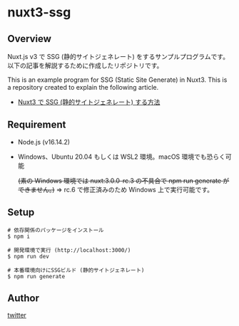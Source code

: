 # nuxt3-ssg

## Overview

Nuxt.js v3 で SSG (静的サイトジェネレート) をするサンプルプログラムです。
以下の記事を解説するために作成したリポジトリです。

This is an example program for SSG (Static Site Generate) in Nuxt3.
This is a repository created to explain the following article.

- [Nuxt3 で SSG (静的サイトジェネレート) する方法](https://std9.jp/articles/01g37q8qg405a7c7d68mwyeg31/)

## Requirement

- Node.js (v16.14.2)
- Windows、Ubuntu 20.04 もしくは WSL2 環境。macOS 環境でも恐らく可能

  ~~(素の Windows 環境では nuxt:3.0.0-rc.3 の不具合で npm run generate ができません。)~~ ⇒ rc.6 で修正済みのため Windows 上で実行可能です。

## Setup

```shell
# 依存関係のパッケージをインストール
$ npm i

# 開発環境で実行 (http://localhost:3000/)
$ npm run dev

# 本番環境向けにSSGビルド (静的サイトジェネレート)
$ npm run generate
```

## Author

[twitter](https://twitter.com/hikaru_firecamp)
